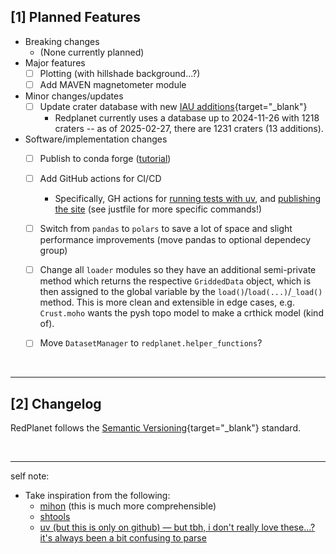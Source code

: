 ## [1] Planned Features

- Breaking changes
    - (None currently planned)
- Major features
    - [ ] Plotting (with hillshade background...?)
    - [ ] Add MAVEN magnetometer module
- Minor changes/updates
    - [ ] Update crater database with new [IAU additions](https://planetarynames.wr.usgs.gov/SearchResults?Target=20_Mars&Feature%20Type=9_Crater,%20craters){target="_blank"}
        - Redplanet currently uses a database up to 2024-11-26 with 1218 craters -- as of 2025-02-27, there are 1231 craters (13 additions).
- Software/implementation changes
    - [ ] Publish to conda forge ([tutorial](https://www.pyopensci.org/python-package-guide/tutorials/publish-conda-forge.html#how-to-publish-your-package-on-conda-forge))
    - [ ] Add GitHub actions for CI/CD
        - Specifically, GH actions for [running tests with uv](https://docs.astral.sh/uv/guides/integration/github/#syncing-and-running), and [publishing the site](https://squidfunk.github.io/mkdocs-material/publishing-your-site/#with-github-actions) (see justfile for more specific commands!)
    - [ ] Switch from `pandas` to `polars` to save a lot of space and slight performance improvements (move pandas to optional dependecy group)
    - [ ] Change all `loader` modules so they have an additional semi-private method which returns the respective `GriddedData` object, which is then assigned to the global variable by the `load()`/`load(...)`/`_load()` method. This is more clean and extensible in edge cases, e.g. `Crust.moho` wants the pysh topo model to make a crthick model (kind of).
    - [ ] Move `DatasetManager` to `redplanet.helper_functions`?


&nbsp;

---
## [2] Changelog

RedPlanet follows the [Semantic Versioning](https://semver.org/){target="_blank"} standard.


&nbsp;

---

self note:

- Take inspiration from the following:
    - [mihon](https://mihon.app/changelogs/) (this is much more comprehensible)
    - [shtools](https://shtools.github.io/SHTOOLS/release-notes-v4.html)
    - [uv (but this is only on github) — but tbh, i don't really love these...? it's always been a bit confusing to parse](https://github.com/astral-sh/uv/blob/main/CHANGELOG.md)
